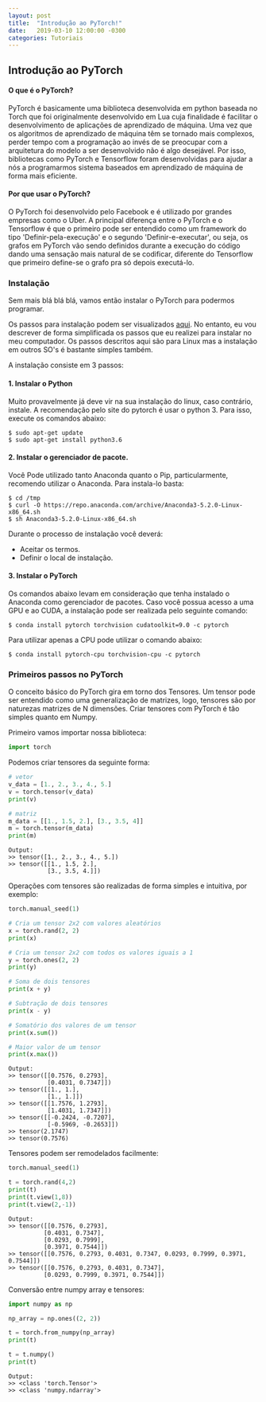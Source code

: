 ```yaml
---
layout: post
title:  "Introdução ao PyTorch!"
date:   2019-03-10 12:00:00 -0300
categories: Tutoriais
---
```


## Introdução ao PyTorch

#### O que é o PyTorch?

PyTorch é basicamente uma biblioteca desenvolvida em python baseada no Torch que foi originalmente desenvolvido em Lua cuja finalidade é facilitar o desenvolvimento de aplicações de aprendizado de máquina. Uma vez que os algoritmos de aprendizado de máquina têm se tornado mais complexos, perder tempo com a programação ao invés de se preocupar com a arquitetura do modelo a ser desenvolvido não é algo desejável. Por isso, bibliotecas como PyTorch e Tensorflow foram desenvolvidas para ajudar a nós a programarmos sistema baseados em aprendizado de máquina de forma mais eficiente.

#### Por que usar o PyTorch?

O PyTorch foi desenvolvido pelo Facebook e é utilizado por grandes empresas como o Uber. A principal diferença entre o PyTorch e o Tensorflow é que o primeiro pode ser entendido como um framework do tipo 'Definir-pela-execução' e o segundo 'Definir-e-executar', ou seja, os grafos em PyTorch vão sendo definidos durante a execução do código dando uma sensação mais natural de se codificar, diferente do Tensorflow que primeiro define-se o grafo pra só depois executá-lo.

### Instalação

Sem mais blá blá blá, vamos então instalar o PyTorch para podermos programar.

Os passos para instalação podem ser visualizados [aqui](https://pytorch.org/get-started). No entanto, eu vou descrever de forma simplificada os passos que eu realizei para instalar no meu computador. Os passos descritos aqui são para Linux mas a instalação em outros SO's é bastante simples também.

A instalação consiste em 3 passos:

#### 1. Instalar o Python

Muito provavelmente já deve vir na sua instalação do linux, caso contrário, instale. A recomendação pelo site do pytorch é usar o python 3. Para isso, execute os comandos abaixo:

```
$ sudo apt-get update
$ sudo apt-get install python3.6
```

#### 2. Instalar o gerenciador de pacote.

Você Pode utilizado tanto Anaconda quanto o Pip, particularmente, recomendo utilizar o Anaconda. Para instala-lo basta:

```
$ cd /tmp
$ curl -O https://repo.anaconda.com/archive/Anaconda3-5.2.0-Linux-x86_64.sh
$ sh Anaconda3-5.2.0-Linux-x86_64.sh
```

Durante o processo de instalação você deverá:
- Aceitar os termos.
- Definir o local de instalação.

#### 3. Instalar o PyTorch

Os comandos abaixo levam em consideração que tenha instalado o Anaconda como gerenciador de pacotes. Caso você possua acesso a uma GPU e ao CUDA, a instalação pode ser realizada pelo seguinte comando:

```
$ conda install pytorch torchvision cudatoolkit=9.0 -c pytorch
```

Para utilizar apenas a CPU pode utilizar o comando abaixo:

```
$ conda install pytorch-cpu torchvision-cpu -c pytorch
```

### Primeiros passos no PyTorch

O conceito básico do PyTorch gira em torno dos Tensores. Um tensor pode ser entendido como uma generalização de matrizes, logo, tensores são por naturezas matrizes de N dimensões. Criar tensores com PyTorch é tão simples quanto em Numpy.

Primeiro vamos importar nossa biblioteca:

```python
import torch
```

Podemos criar tensores da seguinte forma:

```python
# vetor
v_data = [1., 2., 3., 4., 5.]
v = torch.tensor(v_data)
print(v)

# matriz
m_data = [[1., 1.5, 2.], [3., 3.5, 4]]
m = torch.tensor(m_data)
print(m)
```
```
Output:
>> tensor([1., 2., 3., 4., 5.])
>> tensor([[1., 1.5, 2.],
           [3., 3.5, 4.]])
```

Operações com tensores são realizadas de forma simples e intuitiva, por exemplo:

```python
torch.manual_seed(1)

# Cria um tensor 2x2 com valores aleatórios
x = torch.rand(2, 2)
print(x)

# Cria um tensor 2x2 com todos os valores iguais a 1
y = torch.ones(2, 2)
print(y)

# Soma de dois tensores
print(x + y)

# Subtração de dois tensores
print(x - y)

# Somatório dos valores de um tensor
print(x.sum())

# Maior valor de um tensor
print(x.max())
```
```
Output:
>> tensor([[0.7576, 0.2793],
           [0.4031, 0.7347]])
>> tensor([[1., 1.],
           [1., 1.]])
>> tensor([[1.7576, 1.2793],
           [1.4031, 1.7347]])
>> tensor([[-0.2424, -0.7207],
           [-0.5969, -0.2653]])
>> tensor(2.1747)
>> tensor(0.7576)
```

Tensores podem ser remodelados facilmente:

```python
torch.manual_seed(1)

t = torch.rand(4,2)
print(t)
print(t.view(1,8))
print(t.view(2,-1))
```
```
Output:
>> tensor([[0.7576, 0.2793],
          [0.4031, 0.7347],
          [0.0293, 0.7999],
          [0.3971, 0.7544]])
>> tensor([[0.7576, 0.2793, 0.4031, 0.7347, 0.0293, 0.7999, 0.3971, 0.7544]])
>> tensor([[0.7576, 0.2793, 0.4031, 0.7347],
          [0.0293, 0.7999, 0.3971, 0.7544]])
```

Conversão entre numpy array e tensores:

```python
import numpy as np

np_array = np.ones((2, 2))

t = torch.from_numpy(np_array)
print(t)

t = t.numpy()
print(t)
```
```
Output:
>> <class 'torch.Tensor'>
>> <class 'numpy.ndarray'>
```